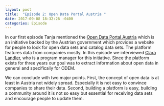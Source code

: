 ```yaml
---
layout: post
title:  "Episode 2: Open Data Portal Austria "
date: 2017-09-08 18:32:26 -0400
categories: Episode
---
```


In our first episode Tanja mentioned the [Open Data Portal Austria](https://www.opendataportal.at/) which is an initiative backed by the Austrian government which provides a website for people to look for open data sets and catalog data sets. The platform features data from companies mostly.
In this episode we interviewed [Clara Landler](https://twitter.com/clara_l), who is a program manager for this initiative. Since the platform exists for three years our goal was to extract information about open data in general and specifically for ODEM. 

We can conclude with two major points. First, the concept of open data is at least in Austria not widely spread. Especially it is not easy to convince companies to share their data. Second, building a platform is easy, building a community around it is not so easy but essential
for receiving data sets and encourage people to update them. 


